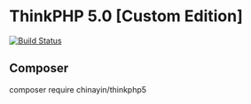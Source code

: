 ThinkPHP 5.0 [Custom Edition]
===============

[![Build Status](https://travis-ci.org/chinayin/thinkphp5.svg?branch=5.0)](https://travis-ci.org/chinayin/thinkphp5)

## Composer
composer require chinayin/thinkphp5

